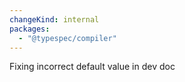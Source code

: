 ```yaml
---
changeKind: internal
packages:
  - "@typespec/compiler"
---
```


Fixing incorrect default value in dev doc
